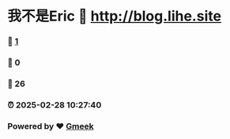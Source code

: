 # 我不是Eric :link: http://blog.lihe.site 
### :page_facing_up: [1](http://blog.lihe.site/tag.html) 
### :speech_balloon: 0 
### :hibiscus: 26 
### :alarm_clock: 2025-02-28 10:27:40 
### Powered by :heart: [Gmeek](https://github.com/Meekdai/Gmeek)
